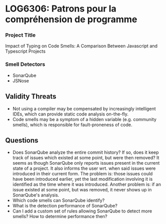 # LOG6306: Patrons pour la compréhension de programme

### Project Title
Impact of Typing on Code Smells: A Comparison Between Javascript and Typescript Projects

### Smell Detectors
- SonarQube
- JSNose

## Validity Threats
- Not using a compiler may be compensated by increasingly intelligent IDEs, which can provide static code analysis on-the-fly.
- Code smells may be a symptom of a hidden variable (e.g. community smells), which is responsible for fault-proneness of code.

## Questions
- Does SonarQube analyze the entire commit history? If so, does it keep track of issues which existed at some point, but were then removed? It seems as though SonarQube only reports issues present in the current state of a project. It also informs the user wrt. when said issues were introduced in their current form. The problem is: those issues could have been introduced earlier, yet the last modification involving it is identified as the time where it was introduced. Another problem is: if an issue existed at some point, but was removed, it never shows up in SonarQube's analysis.
- Which code smells can SonarQube identify?
- What is the detection performance of SonarQube?
- Can I add a custom set of rules allowing SonarQube to detect more smells? How to determine performance then?